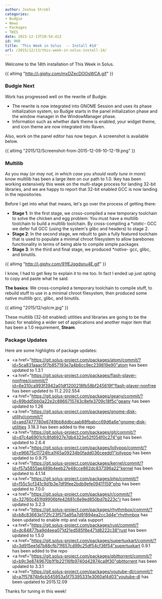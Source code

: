 ```yaml
---
author: Joshua Strobl
categories:
- Budgie
- News
- Packages
- TWIS
date: 2015-12-13T20:54:41Z
id: 900
title: 'This Week in Solus  -- Install #14'
url: /2015/12/13/this-week-in-solus-install-14/
---
```


Welcome to the 14th installation of This Week in Solus. 

{{ altimg "http://i.giphy.com/mxDZecDOOsWCA.gif" }}

### Budgie Next

Work has progressed well on the rewrite of Budgie.

- The rewrite is now integrated into GNOME Session and uses its phase initialization system, so Budgie starts in the panel initialization phase and the window manager in the WindowManager phase.
- Information such as whether dark theme is enabled, your widget theme, and icon theme are now integrated into Raven.

Also, work on the panel editor has now begun. A screenshot is available below.

{{ altimg "2015/12/Screenshot-from-2015-12-09-10-12-19.png" }}

### Multilib

As you may (_or may not, in which case you should really tune in more_) know multilib has been a large item on our path to 1.0. Ikey has been working extensively this week on the multi-stage process for landing 32-bit libraries, and we are happy to report 
that 32-bit enabled GCC is now landing in the repositories.

Before I get into what that means, let's go over the process of getting there:

- **Stage 1**: In the first stage, we cross-compiled a new temporary toolchain to solve the chicken and egg problem: You must have a multilib toolchain to build a multilib toolchain. By cross-compiling a **static*- GCC we defer full GCC (using the system's glibc and headers) to stage 2.
- **Stage 2**: In the second stage, we rebuilt to gain a fully featured toolchain that is used to populate a minimal chroot filesystem to allow barebones functionality in terms of being able to compile simple packages
- **Stage 3**: In the third and final stage, we produced **native*- gcc, glibc, and binutils.

{{ altimg "http://i.giphy.com/91fEJqgdsnu4E.gif" }}

I know, I had to get Ikey to explain it to me too. In fact I ended up just opting to copy and paste what he said.

**The basics**: We cross-compiled a temporary toolchain to compile stuff, to rebuild stuff to use in a minimal chroot filesystem, then produced some native multilib gcc, glibc, and binutils.

{{ altimg "2015/12/vplcm.jpg" }}

These multilib (32-bit enabled) utilities and libraries are going to be the basic for enabling a wider set of applications and another major item that has been a 1.0 requirement, **Steam**.

### Package Updates

Here are some highlights of package updates:

- <a href="https://git.solus-project.com/packages/atom/commit/?id=5ca831aaac5f7b857193e7a4b6cc9ec239819e90"atom has been updated to 1.3.1</a>
- <a href="https://git.solus-project.com/packages/flash-player-nonfree/commit/?id=6e310ca993f3942a01df1200218fb58bf245619f"flash-player-nonfree has been updated to 11.2.202.554</a>
- <a href="https://git.solus-project.com/packages/geany/commit/?id=89bdd5bb0a22e2c8866715743c8efe3709c18f5c"geany has been updated to 1.26</a>
- <a href="https://git.solus-project.com/packages/gnome-disk-utility/commit/?id=aed7477780e6749bb8ddbcaab88fbabcc69d6a6e"gnome-disk-utilities 3.18.3 has been added to the repo</a>
- <a href="https://git.solus-project.com/packages/git/commit/?id=d7c4a6901cfc8fd6927e7db4323e52f054f0c274"git has been updated to 2.6.4</a>
- <a href="https://git.solus-project.com/packages/lollypop/commit/?id=e96675c11724fca1f45a09234b0fadd036ceedd1"lollypop has been updated to 0.9.75</a>
- <a href="https://git.solus-project.com/packages/kernel/commit/?id=f57a5855ae489b4eeb27e48cce862dc837396a22"kernel has been updated to 4.1.14</a>
- <a href="https://git.solus-project.com/packages/php/commit/?id=f55c5cf341c9d1b3e7df9fee2bdb9efe09411159"php has been updated to 7.0.0</a>
- <a href="https://git.solus-project.com/packages/r/commit/?id=32760c451fd9906bfe42681c8e9ed850bd7b223c"r has been updated to 3.2.3</a>
- <a href="https://git.solus-project.com/packages/rhythmbox/commit/?id=b8c83663e172fc23f575a95a7d91894ea2cc3d4e"rhythmbox has been updated to enable mtp and vala support</a>
- <a href="https://git.solus-project.com/packages/rust/commit/?id=dc84877ba9d4eea071d21ed585f8e471d8222c38"rust has been updated to 1.5.0</a>
- <a href="https://git.solus-project.com/packages/supertuxkart/commit/?id=3d915ee1d7b88cfb71f657cd99c25df54cf36f54"supertuxkart 0.9.1 has been added to the repo</a>
- <a href="https://git.solus-project.com/packages/qbittorrent/commit/?id=b9c3e8749670b1f1b22116fb9740d42874ca9f30"qbittorrent has been updated to 3.3.1</a>
- <a href="https://git.solus-project.com/packages/youtube-dl/commit/?id=a7f57874b6cb545953a5f75395331e3060af4d03"youtube-dl has been updated to 2015.12.09</a>

Thanks for tuning in this week!